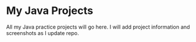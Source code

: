 # My Java Projects
All my Java practice projects will go here. I will add project information and screenshots as I update repo.

